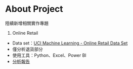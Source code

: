 # About Project
陸續新增相關實作專題

1. Online Retail
  - Data set：[UCI Machine Learning - Online Retail Data Set](https://archive.ics.uci.edu/ml/datasets/online+retail#)
  - 僅分析退貨部分
  - 使用工具：Python、Excel、Power BI
  - [分析報告]()